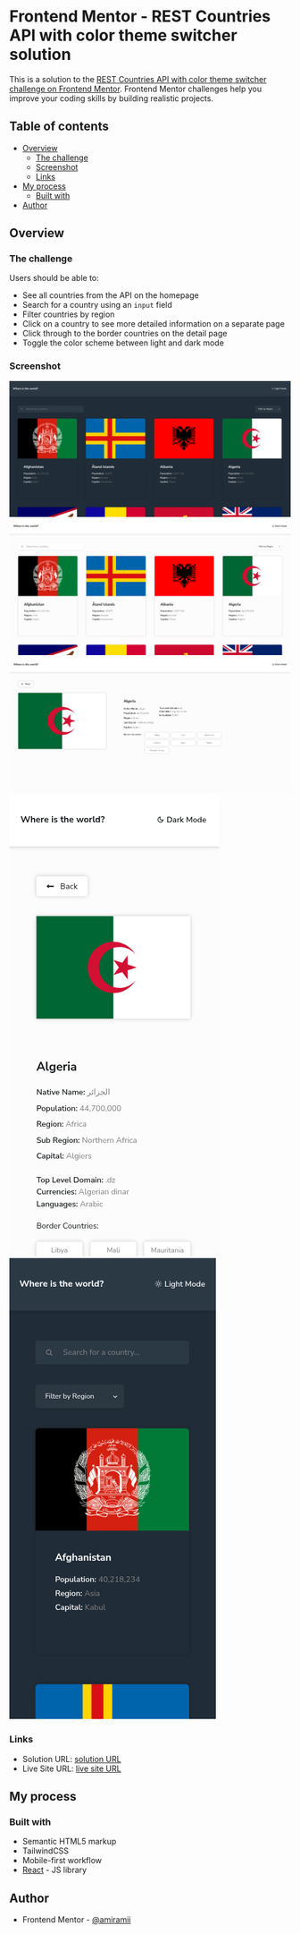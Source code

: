 # Frontend Mentor - REST Countries API with color theme switcher solution

This is a solution to the [REST Countries API with color theme switcher challenge on Frontend Mentor](https://www.frontendmentor.io/challenges/rest-countries-api-with-color-theme-switcher-5cacc469fec04111f7b848ca). Frontend Mentor challenges help you improve your coding skills by building realistic projects. 

## Table of contents

- [Overview](#overview)
  - [The challenge](#the-challenge)
  - [Screenshot](#screenshot)
  - [Links](#links)
- [My process](#my-process)
  - [Built with](#built-with)
- [Author](#author)
## Overview

### The challenge

Users should be able to:

- See all countries from the API on the homepage
- Search for a country using an `input` field
- Filter countries by region
- Click on a country to see more detailed information on a separate page
- Click through to the border countries on the detail page
- Toggle the color scheme between light and dark mode 

### Screenshot

![desktop-home-dark](image.png)
![desktop-home-light](image-1.png)
![desktop-detail-light](image-2.png)
![mobile-detail-light](image-3.png)
![mobile-home-dark](image-4.png)

### Links

- Solution URL: [ solution URL ](https://github.com/amiramii/Rest-countries-API.git)
- Live Site URL: [ live site URL ](https://your-live-site-url.com)

## My process

### Built with

- Semantic HTML5 markup
- TailwindCSS
- Mobile-first workflow
- [React](https://reactjs.org/) - JS library

## Author

- Frontend Mentor - [@amiramii](https://www.frontendmentor.io/profile/amiramii)